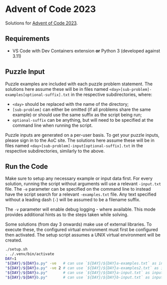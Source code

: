[aoc.2023]: https://adventofcode.com/2023

# Advent of Code 2023

Solutions for [Advent of Code 2023][aoc.2023].

## Requirements

- VS Code with Dev Containers extension **or** Python 3 (developed against 3.11)

## Puzzle Input

Puzzle examples are included with each puzzle problem statement.
The solutions here assume these will be in files named
`<day>[sub-problem]-examples[optional-suffix].txt`
in the respective subdirectories,
where:

- `<day>` should be replaced with the name of the directory;
- `[sub-problem]` can either be omitted
  (if all problems share the same example)
  or should use the same suffix as the script being run;
- `optional-suffix` can be anything,
  but will need to be specified at the command line when running the script.

Puzzle inputs are generated on a per-user basis.
To get your puzzle inputs, please sign in to the AoC site.
The solutions here assume these will be in files named
`<day>[sub-problem]-input[optional-suffix].txt`
in the respective subdirectories,
similarly to the above.

## Run the Code

Make sure to setup any necessary example or input data first.
For every solution,
running the script without arguments will use a relevant `-input.txt` file.
The `-e` parameter can be specified on the command line
to instead have the script search for a relevant `-examples.txt` file.
Any text specified without a leading dash (`-`)
will be assumed to be a filename suffix.

The `-v` parameter will enable debug logging - where available.
This mode provides additional hints as to the steps taken while solving.

Some solutions (from day 3 onwards) make use of external libraries.
To execute these, the configured virtual environment must first be configured then activated.
The setup script assumes a UNIX virtual environment will be created.

```sh
./setup.sh
. ./.venv/bin/activate
DAY=1
"${DAY}/${DAY}a.py" -ve   # can use `${DAY}/${DAY}a-examples.txt` as input
"${DAY}/${DAY}a.py" -ve 2 # can use `${DAY}/${DAY}a-examples2.txt` as input
"${DAY}/${DAY}a.py"       # can use `${DAY}/${DAY}a-input.txt` as input
"${DAY}/${DAY}b.py"       # can use `${DAY}/${DAY}b-input.txt` as input
```
